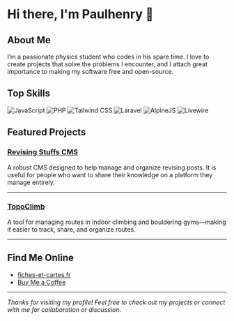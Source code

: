 # Hi there, I'm Paulhenry 👋

## About Me

I’m a passionate physics student who codes in his spare time. I love to create projects that solve the problems I encounter, and I attach great importance to making my software free and open-source.

## Top Skills

![JavaScript](https://img.shields.io/badge/-JavaScript-F7DF1E?logo=javascript&logoColor=black&style=flat-square)
![PHP](https://img.shields.io/badge/-PHP-777BB4?logo=php&logoColor=white&style=flat-square)
![Tailwind CSS](https://img.shields.io/badge/-Tailwind%20CSS-38B2AC?logo=tailwind-css&logoColor=white&style=flat-square)
![Laravel](https://img.shields.io/badge/-Laravel-FF2D20?logo=laravel&logoColor=white&style=flat-square)
![AlpineJS](https://img.shields.io/badge/-AlpineJS-8BC0D0?logo=alpine.js&logoColor=white&style=flat-square)
![Livewire](https://img.shields.io/badge/-Livewire-e95b96?logo=livewire&logoColor=white&style=flat-square)

## Featured Projects

### [Revising Stuffs CMS](https://github.com/paulhenry46/revising-stuffs-cms)
A robust CMS designed to help manage and organize revising posts. It is useful for people who want to share their knowledge on a platform they manage entirely.

---

### [TopoClimb](https://github.com/paulhenry46/topoclimb)
A tool for managing routes in indoor climbing and bouldering gyms—making it easier to track, share, and organize routes.

---

## Find Me Online

-  [fiches-et-cartes.fr](https://fiches-et-cartes.fr/u/3)
-  [Buy Me a Coffee](https://buymeacoffee.com/paulhenry)

---

_Thanks for visiting my profile! Feel free to check out my projects or connect with me for collaboration or discussion._
